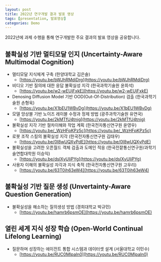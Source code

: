 ```yaml
---
layout: post
title: 2022년 연구개발 결과 발표 영상
tags: [presentation, 발표영상]
categories: Demo
---
```


2022년에 과제 수행을 통해 연구개발한 주요 결과의 발표 영상을 공유합니다.

## 불확실성 기반 멀티모달 인지 (Uncertainty-Aware Multimodal Cognition)

- 멀티모달 지식체계 구축 (한양대학교 김은솔)
    - [https://youtu.be/bWJhRMdiDrg](https://youtu.be/bWJhRMdiDrg)
- 비디오 기반 질의에 대한 응답 불확실성 지각 (한국과학기술원 윤희석)
    - [https://youtu.be/w2-wEUjFxkE](https://youtu.be/w2-wEUjFxkE)
- Denosing Diffusion Model 기반 OOD(Out-Of-Distribution) 검출 (한국과학기술원 손형욱)
    - [https://youtu.be/X1bEU1WBvDg](https://youtu.be/X1bEU1WBvDg)
- 모델 앙상블 기반 노이즈 레이블 수정과 정제 방법 (광주과학기술원 유연국)
    - [https://youtu.be/2kMTfU4tnig](https://youtu.be/2kMTfU4tnig)
- 불확실성 지각 기반 절차이해와 작업 계획 (한국전자통신연구원 윤영우)
    - [https://youtu.be/_WzHFpKPz5c](https://youtu.be/_WzHFpKPz5c)
- 로봇 조작 스킬의 불확실성 지각 (한국전자통신연구원 김태우)
    - [https://youtu.be/0I8wUQXyPdE](https://youtu.be/0I8wUQXyPdE)
- 불확실성을 고려한 오픈월드 객체 검출과 도메인 적응 (한국전잩통신연구원/과학기술연합대학원 이승익)
    - [https://youtu.be/dsIXyUIiPYg](https://youtu.be/dsIXyUIiPYg)
- 사용자 이해의 불확실성 자각과 지식 축적 (한국전자통신연구원 고우리)
    - [https://youtu.be/63T0ih63eW4](https://youtu.be/63T0ih63eW4)

## 불확실성 기반 질문 생성 (Unvertainty-Aware Question Generation)

- 불확실성을 해소하는 질의생성 방법 (경희대학교 박규민)
    - [https://youtu.be/hamrb6psmOE](https://youtu.be/hamrb6psmOE)

## 열린 세계 지식 성장 학습 (Open-World Continual Lifelong Learning)

- 질문하며 성장하는 에이전트 통합 시스템과 데이터셋 설계 (서울대학교 이민수)
    - [https://youtu.be/RUC0MIpaln0](https://youtu.be/RUC0MIpaln0)
